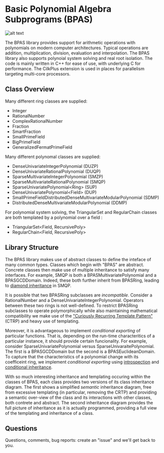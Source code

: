 Basic Polynomial Algebra Subprograms (BPAS)
===========================================


![alt text][logo]

[logo]: http://www.bpaslib.org/bpas.png "BPAS Logo"

The BPAS library provides support for arithmetic operations with polynomials
on modern computer architectures. Typical operations are
addition, multiplication, division, evaluation and interpolation.
The BPAS library also supports polynoial system solving
and real root isolation. The code is mainly written in C++
for ease of use, with underlying C for performance. The CilkPlus
extension is used in places for parallelism targeting multi-core processors.

Class Overview
--------------

Many different ring classes are supplied:
 - Integer
 - RationalNumber
 - ComplexRationalNumber
 - Fraction
 - SmartFraction
 - SmallPrimeField
 - BigPrimeField
 - GeneralizedFermatPrimeField

Many different polynomal classes are supplied:
 - DenseUnivariateIntegerPolynomial (DUZP)
 - DenseUnivariateRationalPolynomial (DUQP)
 - SparseMultivariateIntegerPolynomial (SMZP)
 - SparseMultivariateRationalPolynomial (SMQP)
 - SparseUnivariatePolynomial&lt;Ring&gt; (SUP)
 - DenseUnivariatePolynomial&lt;Field&gt; (DUP)
 - SmallPrimeFieldDistributedDenseMultivariateModularPolynomial (SDMP)
 - DistributedDenseMultivariateModularPolynomial (DDMP) 

For polynomial system solving, the TriangularSet and RegularChain classes are both templated
by a polynomial over a field :
 - TriangularSet&lt;Field, RecursivePoly&gt;
 - RegularChain&lt;Field, RecursivePoly&gt;



Library Structure
-----------------

The BPAS library makes use of abstract classes to define the inteface of many
common types. Classes which begin with "BPAS" are abstract. Concrete classes
then make use of multiple inheritance to satisfy many interfaces. 
For example, SMQP is both a BPASMultivariatePolynomial and a BPASGCDDomain. 
Indeed, these both further inherit from BPASRing, leading to [diamond inheritance](https://en.wikipedia.org/wiki/Multiple_inheritance#The_diamond_problem)
in SMQP.

It is possible that two BPASRing subclasses are *incompatible*. Consider
a RationalNumber and a DenseUnivariateIntegerPolynomial. Operators between these two rings 
is not well-defined. To restrict BPASRing subclasses to operate
polymorphically while also maintaining mathematical compatibility we make use 
of the ["Curiously Recurring Template Pattern"](https://en.wikipedia.org/wiki/Curiously_recurring_template_pattern) (CTRP) and heavy use of templating. 

Moreover, it is advantageous to implement *conditional exporting* of particular functions.
That is, depending on the run-time characteritics of a particular instance, it should
provide certain funcionality. For example, consider SparseUnivariatePolynomial<Integer>
versus SparseUnivaraitePolynomial<RationalNumber>. The first is a BPASGCDDomain but the 
second is a BPASEuclideanDomain. To capture that the characteristics of a polynomial
change with its coefficeint ring, we implement *conditional exporting* using 
[introspection](https://en.cppreference.com/w/cpp/types/is_base_of) and 
[conditional inheritance](https://en.cppreference.com/w/cpp/types/conditional). 

With so much interesting inheritance and templating occuring within the classes
of BPAS, each class provides two versions of its class inheritance diagram. 
The first shows a simplified *semantic* inheritance diagram, free from excessive templating
(in particular, removing the CRTP) and providing a semantic over-view of the class
and its interactions with 
other classes, both contrete and abstract. The second inheritance diagram
provides the full picture of inheritance as it is actually programmed, providing
a full view of the templating and inheritance of a class.



Questions
---------
Questions, comments, bug reports: create an "issue" and we'll get back to you.
